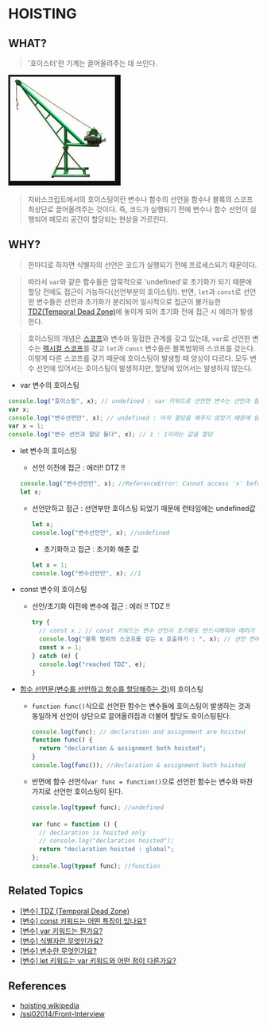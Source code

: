 # HOISTING

## WHAT?

> '호이스터'란 기계는 끌어올려주는 데 쓰인다.

![호이스터](/images/hoister.png)

> 자바스크립트에서의 호이스팅이란 변수나 함수의 선언을 함수나 블록의 스코프 최상단로 끌어올려주는 것이다. 즉, 코드가 실행되기 전에 변수나 함수 선언이 실행되어 메모리 공간이 할당되는 현상을 가르킨다.

## WHY?

> 한마디로 하자면 식별자의 선언은 코드가 실행되기 전에 프로세스되기 때문이다.

> 따라서 `var`와 같은 함수들은 암묵적으로 'undefined'로 초기화가 되기 때문에 할당 전에도 접근이 가능하다(선언부분의 호이스팅!).
> 반면, `let`과 `const`로 선언한 변수들은 선언과 초기화가 분리되어 일시적으로 접근이 불가능한 [TDZ(Temporal Dead Zone)]()에 놓이게 되어 초기화 전에 접근 시 에러가 발생한다.

> 호이스팅의 개념은 [스코프]()와 변수와 밀접한 관계를 갖고 있는데, `var`로 선언한 변수는 [렉시컬 스코프]()를 갖고 `let`과 `const` 변수들은 블록범위의 스코프를 갖는다. 이렇게 다른 스코프를 갖기 때문에 호이스팅이 발생할 때 양상이 다르다. 모두 변수 선언에 있어서는 호이스팅이 발생하지만, 할당에 있어서는 발생하지 않는다.

- var 변수의 호이스팅

```js
console.log("호이스팅", x); // undefined : var 키워드로 선언한 변수는 선언과 함께 undefined로 초기화되기 때문에 실행 이전에 접근 가능하고, 그 값은 선언이 호이스팅된 undefined이 된다.
var x;
console.log("변수선언만", x); // undefined : 아직 할당을 해주지 않았기 때문에 암묵적으로 초기화해줬던 값인 undefined이 된다.
var x = 1;
console.log("변수 선언과 할당 둘다", x); // 1 : 1이라는 값을 할당
```

- let 변수의 호이스팅

  - 선언 이전에 접근 : 에러!! DTZ !!

  ```js
  console.log("변수선언만", x); //ReferenceError: Cannot access 'x' before initialization (TDZ)    at Object.
  let x;
  ```

  - 선언만하고 접근 : 선언부만 호이스팅 되었기 때문에 런타임에는 undefined값

    ```js
    let x;
    console.log("변수선언만", x); //undefined
    ```

    - 초기화하고 접근 : 초기화 해준 값

    ```js
    let x = 1;
    console.log("변수선언만", x); //1
    ```

- const 변수의 호이스팅

  - 선언/초기화 이전에 변수에 접근 : 에러 !! TDZ !!

    ```js
    try {
      // const x ; // const 키워드는 변수 선언시 초기화도 반드시해줘야 에러가 나지 않음
      console.log("블록 범위의 스코프를 갖는 x 호출하기 : ", x); // 선언 전에 호출 시 에러 (선언은 호이스팅되었는데 초기화를 해주지 않았기 때문에 접근을 하려고 하면 TDZ에 도달해서 에러 발생)
      const x = 1;
    } catch (e) {
      console.log("reached TDZ", e);
    }
    ```

- [함수 선언문(변수를 선언하고 함수를 할당해주는 것)](https://github.com/Pyotato/tech_interview/blob/JS/samples/Hoisting/function_declaration.js)의 호이스팅

  - `function func()`식으로 선언한 함수는 변수들에 호이스팅이 발생하는 것과 동일하게 선언이 상단으로 끌어올려짐과 더불어 할당도 호이스팅된다.

    ```js
    console.log(func); // declaration and assignment are hoisted
    function func() {
      return "declaration & assignment both hoisted";
    }
    console.log(func()); //declaration & assignment both hoisted
    ```

  - 반면에 함수 선언식`var func = function()`으로 선언한 함수는 변수와 마찬가지로 선언만 호이스팅이 된다.

    ```js
    console.log(typeof func); //undefined

    var func = function () {
      // declaration is hoisted only
      // console.log("declaration hoisted");
      return "declaration hoisted : global";
    };
    console.log(typeof func); //function
    ```

## Related Topics

- [[변수] TDZ (Temporal Dead Zone)]()
- [[변수] const 키워드는 어떤 특징이 있나요?]()
- [[변수] var 키워드는 뭔가요?]()
- [[변수] 식별자란 무엇인가요?]()
- [[변수] 변수란 무엇인가요?]()
- [[변수] let 키워드는 var 키워드와 어떤 점이 다른가요?]()

## References

- [hoisting wikipedia](https://en.wikipedia.org/wiki/JavaScript_syntax#hoisting)
- [/ssi02014/Front-Interview](https://github.com/ssi02014/Front-Interview/blob/master/documents/JavaScript/hoisting.md)
